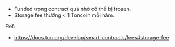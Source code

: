 - Funded trong contract quá nhỏ có thể bị frozen.
- Storage fee thường < 1 Toncoin mỗi năm.

Ref:
- https://docs.ton.org/develop/smart-contracts/fees#storage-fee